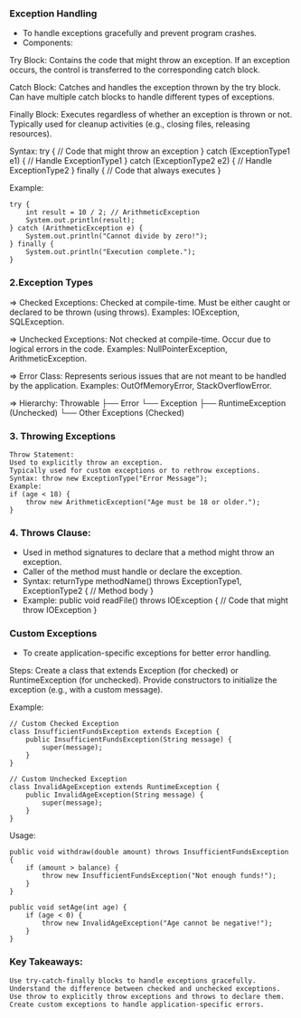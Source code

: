 ### Exception Handling 
-  To handle exceptions gracefully and prevent program crashes.
- Components:

Try Block:
    Contains the code that might throw an exception.
    If an exception occurs, the control is transferred to the corresponding catch block.

Catch Block:
    Catches and handles the exception thrown by the try block.
    Can have multiple catch blocks to handle different types of exceptions.

Finally Block:
    Executes regardless of whether an exception is thrown or not.
    Typically used for cleanup activities (e.g., closing files, releasing resources).

Syntax:
    try {
        // Code that might throw an exception
    } catch (ExceptionType1 e1) {
        // Handle ExceptionType1
    } catch (ExceptionType2 e2) {
        // Handle ExceptionType2
    } finally {
        // Code that always executes
    }

Example:

    try {
        int result = 10 / 2; // ArithmeticException
        System.out.println(result);
    } catch (ArithmeticException e) {
        System.out.println("Cannot divide by zero!");
    } finally {
        System.out.println("Execution complete.");
    }

### 2.Exception Types
=> Checked Exceptions:
    Checked at compile-time.
    Must be either caught or declared to be thrown (using throws).
    Examples: IOException, SQLException.

=> Unchecked Exceptions:
    Not checked at compile-time.
    Occur due to logical errors in the code.
    Examples: NullPointerException, ArithmeticException.

=> Error Class:
    Represents serious issues that are not meant to be handled by the application.
    Examples: OutOfMemoryError, StackOverflowError.

=> Hierarchy:
    Throwable
        ├── Error
        └── Exception
            ├── RuntimeException (Unchecked)
            └── Other Exceptions (Checked)
            
### 3. Throwing Exceptions
    Throw Statement:
    Used to explicitly throw an exception.
    Typically used for custom exceptions or to rethrow exceptions.
    Syntax: throw new ExceptionType("Error Message");
    Example: 
    if (age < 18) {
        throw new ArithmeticException("Age must be 18 or older.");
    }

### 4. Throws Clause:
- Used in method signatures to declare that a method might throw an exception.
- Caller of the method must handle or declare the exception.
- Syntax:
    returnType methodName() throws ExceptionType1, ExceptionType2 {
        // Method body
    }
- Example:
    public void readFile() throws IOException {
        // Code that might throw IOException
    }

###  Custom Exceptions
- To create application-specific exceptions for better error handling.

Steps:
    Create a class that extends Exception (for checked) or RuntimeException (for unchecked).
    Provide constructors to initialize the exception (e.g., with a custom message).

Example:

    // Custom Checked Exception
    class InsufficientFundsException extends Exception {
        public InsufficientFundsException(String message) {
            super(message);
        }
    }

    // Custom Unchecked Exception
    class InvalidAgeException extends RuntimeException {
        public InvalidAgeException(String message) {
            super(message);
        }
    }

Usage:

    public void withdraw(double amount) throws InsufficientFundsException {
        if (amount > balance) {
            throw new InsufficientFundsException("Not enough funds!");
        }
    }

    public void setAge(int age) {
        if (age < 0) {
            throw new InvalidAgeException("Age cannot be negative!");
        }
    }


### Key Takeaways:
    Use try-catch-finally blocks to handle exceptions gracefully.
    Understand the difference between checked and unchecked exceptions.
    Use throw to explicitly throw exceptions and throws to declare them.
    Create custom exceptions to handle application-specific errors.
